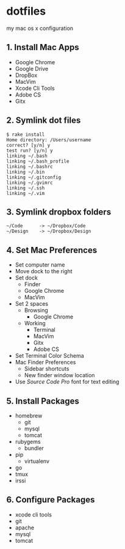 # dotfiles

my mac os x configuration

## 1. Install Mac Apps

+ Google Chrome
+ Google Drive
+ DropBox
+ MacVim
+ Xcode Cli Tools
+ Adobe CS
+ Gitx

## 2. Symlink dot files

    $ rake install
    Home directory: /Users/username
    correct? [y/n] y
    test run? [y/n] y
    linking ~/.bash
    linking ~/.bash_profile
    linking ~/.bashrc
    linking ~/.bin
    linking ~/.gitconfig
    linking ~/.gvimrc
    linking ~/.ssh
    linking ~/.vim

## 3. Symlink dropbox folders

    ~/Code      -> ~/Dropbox/Code
    ~/Design    -> ~/Dropbox/Design

## 4. Set Mac Preferences

+ Set computer name
+ Move dock to the right
+ Set dock
  - Finder
  - Google Chrome
  - MacVim
+ Set 2 spaces
  - Browsing 
    * Google Chrome
  - Working
    * Terminal
    * MacVim
    * Gitx
    * Adobe CS
+ Set Terminal Color Schema
+ Mac Finder Preferences
  - Sidebar shortcuts
  - New finder window location
+ Use _Source Code Pro_ font for text editing

## 5. Install Packages 

+ homebrew
  - git
  - mysql
  - tomcat
+ rubygems
  - bundler
+ pip
  - virtualenv
+ go
+ tmux
+ irssi

## 6. Configure Packages

+ xcode cli tools
+ git
+ apache
+ mysql 
+ tomcat
